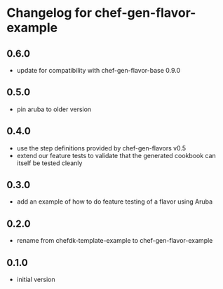 # Changelog for chef-gen-flavor-example

## 0.6.0

* update for compatibility with chef-gen-flavor-base 0.9.0

## 0.5.0

* pin aruba to older version

## 0.4.0

* use the step definitions provided by chef-gen-flavors v0.5
* extend our feature tests to validate that the generated cookbook can itself be tested cleanly

## 0.3.0

* add an example of how to do feature testing of a flavor using Aruba

## 0.2.0

* rename from chefdk-template-example to chef-gen-flavor-example

## 0.1.0

* initial version
